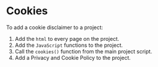 # Cookies

To add a cookie disclaimer to a project:

1. Add the `html` to every page on the project.
1. Add the `JavaScript` functions to the project.
1. Call the `cookies()` function from the main project script.
1. Add a Privacy and Cookie Policy to the project.

